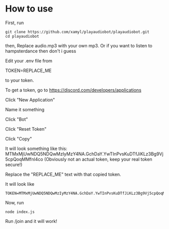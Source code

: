 # How to use

First, run 

    git clone https://github.com/xamyl/playaudiobot/playaudiobot.git
    cd playaudiobot

then, Replace audio.mp3 with your own mp3. Or if you want to listen to hampsterdance then don't i guess

Edit your .env file from

   TOKEN=REPLACE_ME

to your token.

To get a token, go to https://discord.com/developers/applications

Click "New Application"

Name it something

Click "Bot" 

Click "Reset Token"

Click "Copy"

It will look something like this: MTMxMjUwNDQ5NDQwMzIyMzY4NA.GchDaY.YwTInPvsKuDTfJiKLz3Bg9Vj5cpQoqMMfnl4co (Obviously not an actual token, keep your real token secure!)

Replace the "REPLACE_ME" text with that copied token.

It will look like 

    TOKEN=MTMxMjUwNDQ5NDQwMzIyMzY4NA.GchDaY.YwTInPvsKuDTfJiKLz3Bg9Vj5cpQoqMMfnl4co

Now, run 

    node index.js


Run /join and it will work!
  
